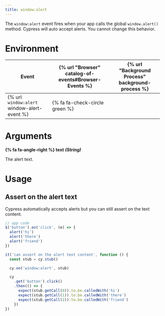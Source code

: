 ```yaml
---
title: window:alert
---
```


The `window:alert` event fires when your app calls the global `window.alert()` method. Cypress will auto accept alerts. You cannot change this behavior.

# Environment

Event | {% url "Browser" catalog-of-events#Browser-Events %} | {% url "Background Process" background-process %}
--- | --- | ---
{% url `window:alert` window-alert-event %} | {% fa fa-check-circle green %} |

# Arguments

**{% fa fa-angle-right %} text** ***(String)***

The alert text.

# Usage

## Assert on the alert text

Cypress automatically accepts alerts but you can still assert on the text content.

```javascript
// app code
$('button').on('click', (e) => {
  alert('hi')
  alert('there')
  alert('friend')
})

it('can assert on the alert text content', function () {
  const stub = cy.stub()

  cy.on('window:alert', stub)

  cy
    .get('button').click()
    .then(() => {
      expect(stub.getCall(0)).to.be.calledWith('hi')
      expect(stub.getCall(1)).to.be.calledWith('there')
      expect(stub.getCall(2)).to.be.calledWith('friend')
    })
})
```
